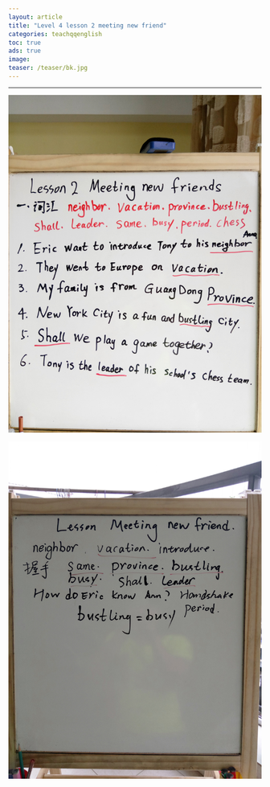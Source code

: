 ```yaml
---
layout: article
title: "Level 4 lesson 2 meeting new friend"
categories: teachqqenglish
toc: true
ads: true
image:
teaser: /teaser/bk.jpg
---
```


---



![df](https://github.com/storage201608/storage/blob/master/myhome2016/_posts/teachqqenglish/2016-09-02-20160902101335teachqqenglish.md/IMG_20160902_091423.jpg?raw=true)

![df](https://github.com/storage201608/storage/blob/master/myhome2016/_posts/teachqqenglish/2016-09-02-20160902101335teachqqenglish.md/IMG_20160902_082327.jpg?raw=true)

